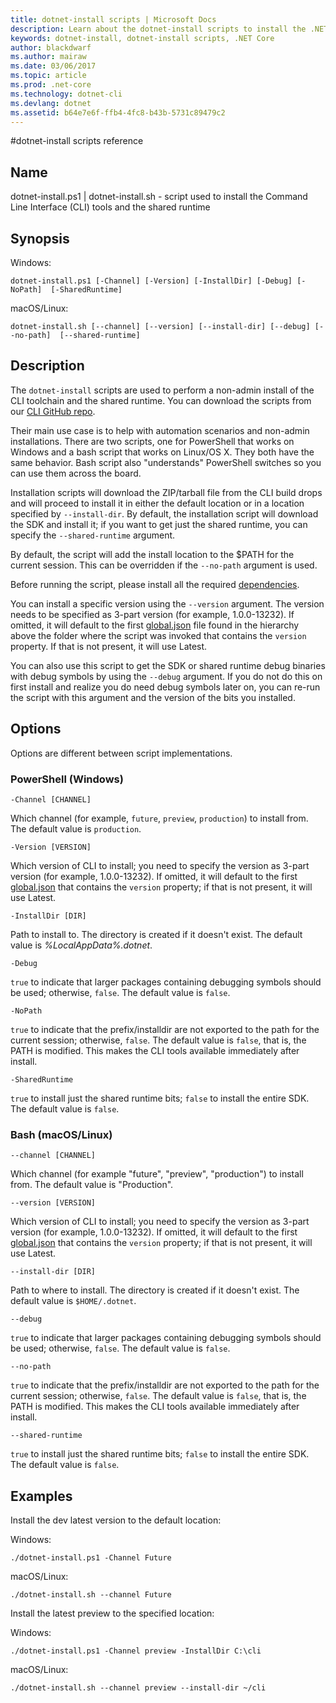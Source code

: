 ```yaml
---
title: dotnet-install scripts | Microsoft Docs
description: Learn about the dotnet-install scripts to install the .NET Core CLI tools and the shared runtime. 
keywords: dotnet-install, dotnet-install scripts, .NET Core
author: blackdwarf
ms.author: mairaw
ms.date: 03/06/2017
ms.topic: article
ms.prod: .net-core
ms.technology: dotnet-cli
ms.devlang: dotnet
ms.assetid: b64e7e6f-ffb4-4fc8-b43b-5731c89479c2
---
```


#dotnet-install scripts reference

## Name
dotnet-install.ps1 | dotnet-install.sh - script used to install the Command Line Interface (CLI) tools and the shared runtime

## Synopsis
Windows:

`dotnet-install.ps1 [-Channel] [-Version]
    [-InstallDir] [-Debug] [-NoPath] 
    [-SharedRuntime]`

macOS/Linux:

`dotnet-install.sh [--channel] [--version]
    [--install-dir] [--debug] [--no-path] 
    [--shared-runtime]`

## Description
The `dotnet-install` scripts are used to perform a non-admin install of the CLI toolchain and the shared runtime. You can download the scripts from our [CLI GitHub repo](https://github.com/dotnet/cli/tree/rel/1.0.0-preview2/scripts/obtain). 

Their main use case is to help with automation scenarios and non-admin installations. There are two scripts, one for PowerShell that works on Windows and a bash script that works on Linux/OS X. They both have the same behavior. Bash script also "understands" PowerShell switches so you can use them across the board. 

Installation scripts will download the ZIP/tarball file from the CLI build drops and will proceed to install it in either the default location or in a location specified by `--install-dir`. By default, the installation script 
will download the SDK and install it; if you want to get just the shared runtime, you can specify the `--shared-runtime` argument. 

By default, the script will add the install location to the $PATH for the current session. This can be overridden if the `--no-path` argument is used. 

Before running the script, please install all the required [dependencies](https://github.com/dotnet/core/blob/master/Documentation/prereqs.md).

You can install a specific version using the `--version` argument. The version needs to be specified as 3-part version (for example, 1.0.0-13232). If omitted, it will default to the first [global.json](global-json.md) file found in the hierarchy above the folder where the script was invoked that contains the `version` property. If that is not present, it will use Latest.

You can also use this script to get the SDK or shared runtime debug binaries with debug symbols by using the `--debug` argument. If you do not do this on first install and realize you do need debug symbols later on, you can re-run the script with this argument and the version of the bits you installed. 

## Options
Options are different between script implementations. 

### PowerShell (Windows)
`-Channel [CHANNEL]`

Which channel (for example, `future`, `preview`, `production`) to install from. The default value is `production`.

`-Version [VERSION]`

Which version of CLI to install; you need to specify the version as 3-part version (for example, 1.0.0-13232). If omitted, it will default to the first [global.json](global-json.md) that contains the `version` property; if that is not present, it will use Latest. 	

`-InstallDir [DIR]`

Path to install to. The directory is created if it doesn't exist. The default value is *%LocalAppData%\.dotnet*.

`-Debug`

`true` to indicate that larger packages containing debugging symbols should be used; otherwise, `false`. The default value is `false`.

`-NoPath`

`true` to indicate that the prefix/installdir are not exported to the path for the current session; otherwise, `false`. 
The default value is `false`, that is, the PATH is modified. 
This makes the CLI tools available immediately after install. 

`-SharedRuntime`

`true` to install just the shared runtime bits; `false` to install the entire SDK. The default value is `false`.

### Bash (macOS/Linux)
`--channel [CHANNEL]`

Which channel (for example "future", "preview", "production") to install from. The default value is "Production".

`--version [VERSION]`

Which version of CLI to install; you need to specify the version as 3-part version (for example, 1.0.0-13232). If omitted, it will default to the first [global.json](global-json.md) that contains the `version` property; if that is not present, it will use Latest. 	

`--install-dir [DIR]`

Path to where to install. The directory is created if it doesn't exist. The default value is `$HOME/.dotnet`.

`--debug`

`true` to indicate that larger packages containing debugging symbols should be used; otherwise, `false`. The default value is `false`.

`--no-path`

`true` to indicate that the prefix/installdir are not exported to the path for the current session; otherwise, `false`. 
The default value is `false`, that is, the PATH is modified. 
This makes the CLI tools available immediately after install.  

`--shared-runtime`

`true` to install just the shared runtime bits; `false` to install the entire SDK. The default value is `false`.

## Examples

Install the dev latest version to the default location:

Windows:

`./dotnet-install.ps1 -Channel Future`

macOS/Linux:

`./dotnet-install.sh --channel Future`

Install the latest preview to the specified location:

Windows:

`./dotnet-install.ps1 -Channel preview -InstallDir C:\cli`

macOS/Linux:

`./dotnet-install.sh --channel preview --install-dir ~/cli`
